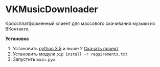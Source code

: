 # VKMusicDownloader
Кроссплатформенный клиент для массового скачивания музыки из ВКонтакте.

**Установка**
1. Установить [python 3.5](https://www.python.org/) и выше 
2  [Скачать проект](https://github.com/keyzt/VKMusicDownloader/archive/master.zip)
3. Установить модули  `pip install -r requirements.txt`
4. Запустить `main.pyw`
